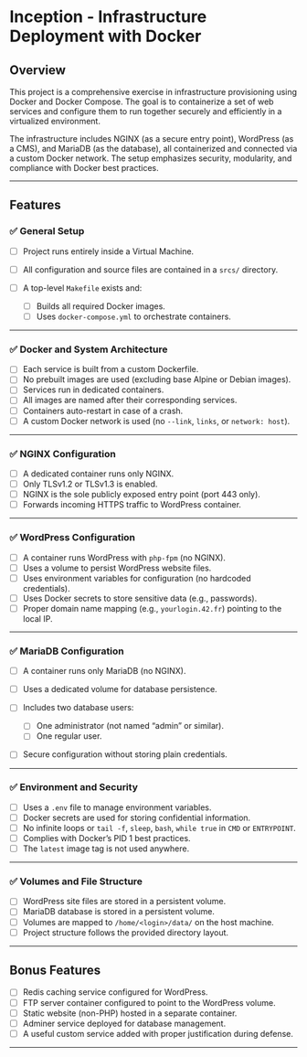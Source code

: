 # Inception - Infrastructure Deployment with Docker

## Overview

This project is a comprehensive exercise in infrastructure provisioning using Docker and Docker Compose. The goal is to containerize a set of web services and configure them to run together securely and efficiently in a virtualized environment.

The infrastructure includes NGINX (as a secure entry point), WordPress (as a CMS), and MariaDB (as the database), all containerized and connected via a custom Docker network. The setup emphasizes security, modularity, and compliance with Docker best practices.

---

## Features

### ✅ General Setup

* [ ] Project runs entirely inside a Virtual Machine.
* [ ] All configuration and source files are contained in a `srcs/` directory.
* [ ] A top-level `Makefile` exists and:

  * [ ] Builds all required Docker images.
  * [ ] Uses `docker-compose.yml` to orchestrate containers.

---

### ✅ Docker and System Architecture

* [ ] Each service is built from a custom Dockerfile.
* [ ] No prebuilt images are used (excluding base Alpine or Debian images).
* [ ] Services run in dedicated containers.
* [ ] All images are named after their corresponding services.
* [ ] Containers auto-restart in case of a crash.
* [ ] A custom Docker network is used (no `--link`, `links`, or `network: host`).

---

### ✅ NGINX Configuration

* [ ] A dedicated container runs only NGINX.
* [ ] Only TLSv1.2 or TLSv1.3 is enabled.
* [ ] NGINX is the sole publicly exposed entry point (port 443 only).
* [ ] Forwards incoming HTTPS traffic to WordPress container.

---

### ✅ WordPress Configuration

* [ ] A container runs WordPress with `php-fpm` (no NGINX).
* [ ] Uses a volume to persist WordPress website files.
* [ ] Uses environment variables for configuration (no hardcoded credentials).
* [ ] Uses Docker secrets to store sensitive data (e.g., passwords).
* [ ] Proper domain name mapping (e.g., `yourlogin.42.fr`) pointing to the local IP.

---

### ✅ MariaDB Configuration

* [ ] A container runs only MariaDB (no NGINX).
* [ ] Uses a dedicated volume for database persistence.
* [ ] Includes two database users:

  * [ ] One administrator (not named “admin” or similar).
  * [ ] One regular user.
* [ ] Secure configuration without storing plain credentials.

---

### ✅ Environment and Security

* [ ] Uses a `.env` file to manage environment variables.
* [ ] Docker secrets are used for storing confidential information.
* [ ] No infinite loops or `tail -f`, `sleep`, `bash`, `while true` in `CMD` or `ENTRYPOINT`.
* [ ] Complies with Docker’s PID 1 best practices.
* [ ] The `latest` image tag is not used anywhere.

---

### ✅ Volumes and File Structure

* [ ] WordPress site files are stored in a persistent volume.
* [ ] MariaDB database is stored in a persistent volume.
* [ ] Volumes are mapped to `/home/<login>/data/` on the host machine.
* [ ] Project structure follows the provided directory layout.

---

## Bonus Features

* [ ] Redis caching service configured for WordPress.
* [ ] FTP server container configured to point to the WordPress volume.
* [ ] Static website (non-PHP) hosted in a separate container.
* [ ] Adminer service deployed for database management.
* [ ] A useful custom service added with proper justification during defense.

---

```


